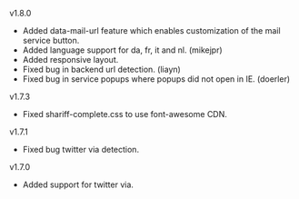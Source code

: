 v1.8.0
* Added data-mail-url feature which enables customization of the mail service button.
* Added language support for da, fr, it and nl. (mikejpr)
* Added responsive layout.
* Fixed bug in backend url detection. (liayn)
* Fixed bug in service popups where popups did not open in IE. (doerler)
 
v1.7.3
* Fixed shariff-complete.css to use font-awesome CDN.

v1.7.1
* Fixed bug twitter via detection.

v1.7.0
* Added support for twitter via.
